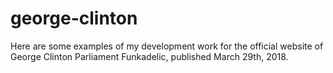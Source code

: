 # george-clinton
Here are some examples of my development work for the official website of George Clinton Parliament Funkadelic, published March 29th, 2018.
